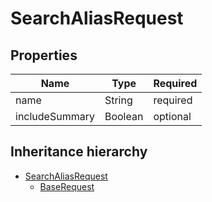 

# SearchAliasRequest

## Properties

Name | Type | Required
-------- | -------- | --------
name | String | required
includeSummary | Boolean | optional




## Inheritance hierarchy


* [SearchAliasRequest](SearchAliasRequest.md)
    * [BaseRequest](BaseRequest.md)
